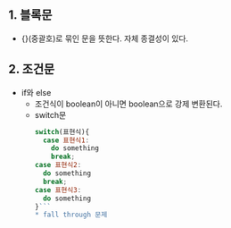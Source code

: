 ## 1. 블록문
  * {}(중괄호)로 묶인 문을 뜻한다. 자체 종결성이 있다.
## 2. 조건문
  * if와 else
    * 조건식이 boolean이 아니면 boolean으로 강제 변환된다.
    * switch문
         ```jsx
         switch(표현식){
           case 표현식1:
             do something
             break;
         case 표현식2:
           do something
           break;
         case 표현식3:
           do something
         }```
         * fall through 문제

